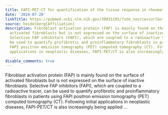 ```yaml
---
title: FAPI-PET-CT for quantification of the tissue response in rheumatic diseases
date: '2024-07-20'
linkTitle: https://pubmed.ncbi.nlm.nih.gov/39031195/?utm_source=curl&utm_medium=rss&utm_campaign=pubmed-2&utm_content=1FakS-2QOkCT8HsMOQP1bCRQ4YzyumYOmxmF0moLsQ3dFB1E9V&fc=20220326224207&ff=20240721181857&v=2.18.0.post9+e462414
source: heidelberg[Affiliation]
description: Fibroblast activation protein (FAP) is mainly found on the surface of
  activated fibroblasts but is not expressed on the surface of inactive fibroblasts.
  Selective FAP inhibitors (FAPI), which are coupled to a radioactive tracer, can
  be used to quantify profibrotic and proinflammatory fibroblasts in patients using
  FAPI positron emission tomography (PET) computed tomography (CT). Following initial
  applications in neoplastic diseases, FAPI-PET/CT is also increasingly being applied
  ...
disable_comments: true
---
```

Fibroblast activation protein (FAP) is mainly found on the surface of activated fibroblasts but is not expressed on the surface of inactive fibroblasts. Selective FAP inhibitors (FAPI), which are coupled to a radioactive tracer, can be used to quantify profibrotic and proinflammatory fibroblasts in patients using FAPI positron emission tomography (PET) computed tomography (CT). Following initial applications in neoplastic diseases, FAPI-PET/CT is also increasingly being applied ...